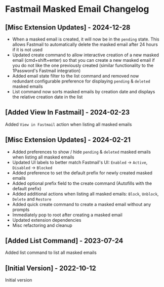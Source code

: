 # Fastmail Masked Email Changelog

## [Misc Extension Updates] - 2024-12-28

- When a masked email is created, it will now be in the `pending` state. This allows
  Fastmail to automatically delete the masked email after 24 hours if it is not used
- Updated create command to allow interactive creation of a new masked email (cmd+shift+enter)
  so that you can create a new masked email if you do not like the one previously created
  (similar functionality to the 1Password's Fastmail integration)
- Added email state filter to the list command and removed now redundant
  configurable preference for displaying `pending` & `deleted` masked emails
- List command now sorts masked emails by creation date and displays the
  relative creation date in the list

## [Added View In Fastmail] - 2024-02-23

Added `View in Fastmail` action when listing all masked emails

## [Misc Extension Updates] - 2024-02-21

- Added preferences to show / hide `pending` & `deleted` masked emails when listing all masked emails
- Updated UI labels to better match Fastmail's UI: `Enabled` -> `Active`, `Disabled` -> `Blocked`
- Added preference to set the default prefix for newly created masked emails
- Added optional prefix field to the create command (Autofills with the default prefix)
- Added additional actions when listing all masked emails: `Block`, `Unblock`, `Delete` and `Restore`
- Added quick create command to create a masked email without any prompts
- Immediately pop to root after creating a masked email
- Updated extension dependencies
- Misc refactoring and cleanup

## [Added List Command] - 2023-07-24

Added list command to list all masked emails

## [Initial Version] - 2022-10-12

Initial version
